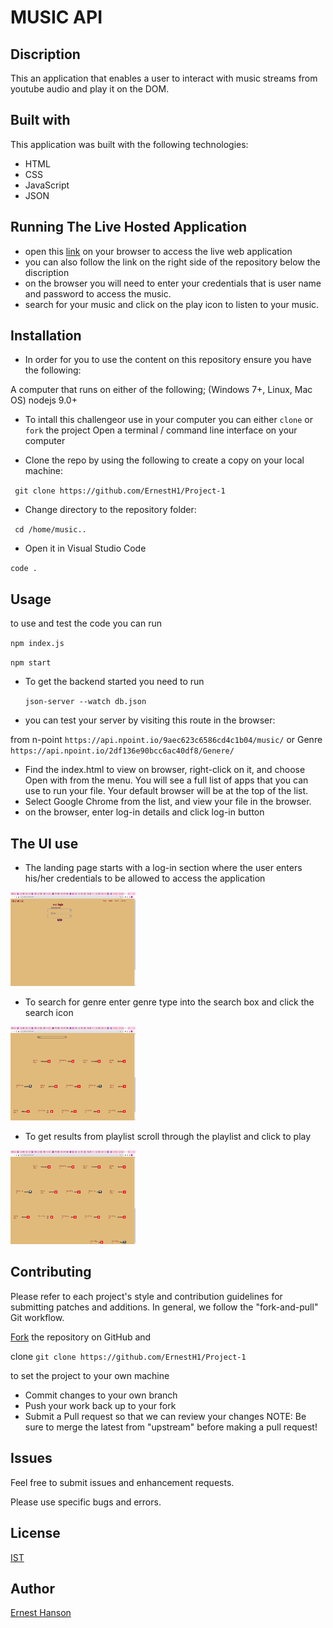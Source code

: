 # MUSIC API

## Discription

This an application that enables a user to interact with music streams from youtube audio and play it on the DOM.


## Built with
This application was built with the following technologies: 

* HTML
* CSS
* JavaScript
* JSON


   

## Running The Live Hosted Application

* open this [link](https://ernesth1.github.io/Project-1/) on your browser to access the live web application
* you can also follow the link on the right side of the repository below the discription
* on the browser you will need to enter your credentials that is user name and password to access the music. 
* search for your music and click on the play icon to listen to your music.

## Installation

* In order for you to use the content on this repository ensure you have the following:

A computer that runs on either of the following; (Windows 7+, Linux, Mac OS)
nodejs 9.0+

* To intall this challengeor use in your computer you can either ``clone`` or ``fork`` the project
Open a terminal / command line interface on your computer

* Clone the repo by using the following to create a copy on your local machine:

 `` git clone https://github.com/ErnestH1/Project-1``
* Change directory to the repository folder:

 `` cd /home/music..``
 
*  Open it in Visual Studio Code

  ``code .``

## Usage

to use and test the code you can run

``npm index.js ``

``npm start``

* To get the backend started you need to run

  ``json-server --watch db.json``

 * you can test your  server by visiting this route in the browser:
 
  from n-point ``https://api.npoint.io/9aec623c6586cd4c1b04/music/``  or Genre ``https://api.npoint.io/2df136e90bcc6ac40df8/Genere/``
  
* Find the index.html  to view on browser, right-click on it, and choose Open with from the menu. You will see a full list of apps that you can use to run your file. Your default browser will be at the top of the list.
* Select Google Chrome from the list, and view your file in the browser.
* on the browser, enter log-in details and click log-in button

## The UI use

* The landing page starts with a log-in section where the user enters his/her credentials to be allowed to access the application

<img src="./images/login.png"  width="200" height="150"/>

* To search for genre enter genre type into the search box and click the search icon

<img src="./images/search.png" width="200" height="150"/>

* To get results from playlist scroll through the playlist and click to play 

<img src="./images/playlist.png" width="200" height="150"/>

## Contributing

Please refer to each project's style and contribution guidelines for submitting patches and additions. In general, we follow the "fork-and-pull" Git workflow.

[Fork](https://github.com/ErnestH1/Project-1) the repository on GitHub and 

clone   `` git clone https://github.com/ErnestH1/Project-1  `` 

to set the project to your own machine
* Commit changes to your own branch
* Push your work back up to your fork
* Submit a Pull request so that we can review your changes
NOTE: Be sure to merge the latest from "upstream" before making a pull request!

## Issues

Feel free to submit issues and enhancement requests.

Please use specific bugs and errors.

## License

[IST](https://opensource.org/licenses/ISC)


## Author

[Ernest Hanson](https://github.com/ErnestH1)


 